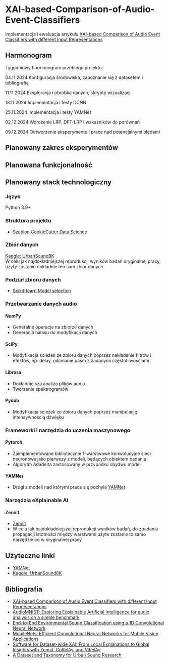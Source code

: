 # XAI-based-Comparison-of-Audio-Event-Classifiers
Implementacja i ewaluacja artykułu [XAI-based Comparison of Audio Event Classifiers with different Input Representations](https://dl.acm.org/doi/fullHtml/10.1145/3617233.3617265)

## Harmonogram
Tygodniowy harmonogram przebiegu projektu:

04.11.2024 Konfiguracja środowiska, zapoznanie się z datasetem i bibliografią

11.11.2024 Eksploracja i obróbka danych, skrypty wizualizacji

18.11.2024 Implementacja i testy DCNN

25.11.2024 Implementacja i testy YAMNet

02.12.2024 Wdrożenie LRP, DFT-LRP i wskaźników do porównań

09.12.2024 Odtworzenie eksperymentu i prace nad potencjalnymi błędami

## Planowany zakres eksperymentów

## Planowana funkcjonalność

## Planowany stack technologiczny

### Język
Python 3.9+

### Struktura projektu
- [Szablon CookieCutter Data Science](https://cookiecutter-data-science.drivendata.org/)

### Zbiór danych
[Kaggle: UrbanSound8K](https://www.kaggle.com/datasets/chrisfilo/urbansound8k)  
W celu jak najdokładniejszej reprodukcji wyników badań oryginalnej pracy, użyty zostanie dokładnie ten sam zbiór danych.

### Podział zbioru danych
- [Scikit-learn Model selection](https://scikit-learn.org/stable/model_selection.html)

### Przetwarzanie danych audio

#### NumPy
- Generalne operacje na zbiorze danych
- Generacja hałasu do modyfikacji danych

#### SciPy
- Modyfikacja ścieżek ze zbioru danych poprzez nakładanie filtrów i efektów, np: delay, odcinanie pasm z zadanymi częstotliwościami

#### Librosa
- Dokładniejsza analiza plików audio
- Tworzenie spektrogramów

#### Pydub
- Modyfikacja ścieżek ze zbioru danych poprzez manipulację intensywnością dźwięku 

### Frameworki i narzędzia do uczenia maszynowego

#### Pytorch
- Zaimplementowane bibliotecznie 1-warstwowe konwolucyjne sieci neuronowe jako pierwszy z modeli, będących obiektem badania
- Algorytm Adadelta zastosowany w przypadku obydwu modeli

#### YAMNet
- Drugi z modeli nad którymi praca się pochyla [YAMNet](https://github.com/tensorflow/models/tree/master/research/audioset/yamnet)

### Narzędzia eXplainable AI
#### Zennit
- [Zennit](https://zennit.readthedocs.io/en/latest/)
- W celu jak najdokładniejszej reprodukcji wyników badań, do zbadania propagacji istotności między warstwami użyte zostanie to samo narzędzie co w oryginalnej pracy

## Użyteczne linki
* [YAMNet](https://github.com/tensorflow/models/tree/master/research/audioset/yamnet)
* [Kaggle: UrbanSound8K](https://www.kaggle.com/datasets/chrisfilo/urbansound8k)

## Bibliografia
* [XAI-based Comparison of Audio Event Classifiers with different Input Representations](https://dl.acm.org/doi/fullHtml/10.1145/3617233.3617265)
* [AudioMNIST: Exploring Explainable Artificial Intelligence for audio analysis on a simple benchmark](https://www.sciencedirect.com/science/article/pii/S0016003223007536)
* [End-to-End Environmental Sound Classification using a 1D Convolutional Neural Network](https://arxiv.org/abs/1904.08990)
* [MobileNets: Efficient Convolutional Neural Networks for Mobile Vision Applications](https://arxiv.org/abs/1704.04861)
* [Software for Dataset-wide XAI: From Local Explanations to Global Insights with Zennit, CoRelAy, and ViRelAy](https://arxiv.org/abs/2106.13200)
* [A Dataset and Taxonomy for Urban Sound Research](https://www.justinsalamon.com/uploads/4/3/9/4/4394963/salamon_urbansound_acmmm14.pdf)
